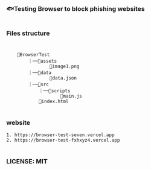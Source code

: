 #

### 🐟Testing Browser to block phishing websites

#

### Files structure

#

```
    📁BrowserTest
        ｜──📁assets
                📄image1.png
        ｜──📁data
                📜data.json
        ｜──📁src
            ｜──📁scripts
                    📄main.js
            📄index.html
```

#

### website

    1. https://browser-test-seven.vercel.app
    2. https://browser-test-fxhxyz4.vercel.app

#

### LICENSE: **MIT**

#
